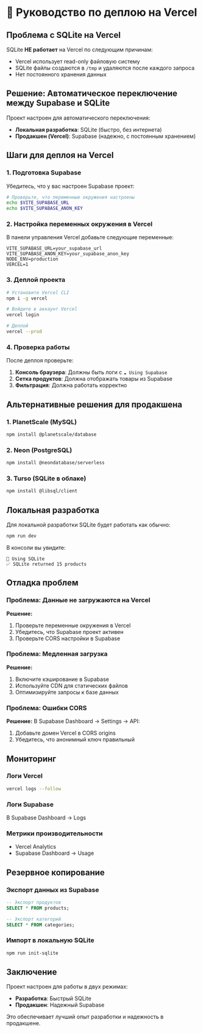 # 🚀 Руководство по деплою на Vercel

## Проблема с SQLite на Vercel

SQLite **НЕ работает** на Vercel по следующим причинам:
- Vercel использует read-only файловую систему
- SQLite файлы создаются в `/tmp` и удаляются после каждого запроса
- Нет постоянного хранения данных

## Решение: Автоматическое переключение между Supabase и SQLite

Проект настроен для автоматического переключения:
- **Локальная разработка**: SQLite (быстро, без интернета)
- **Продакшен (Vercel)**: Supabase (надежно, с постоянным хранением)

## Шаги для деплоя на Vercel

### 1. Подготовка Supabase

Убедитесь, что у вас настроен Supabase проект:

```bash
# Проверьте, что переменные окружения настроены
echo $VITE_SUPABASE_URL
echo $VITE_SUPABASE_ANON_KEY
```

### 2. Настройка переменных окружения в Vercel

В панели управления Vercel добавьте следующие переменные:

```env
VITE_SUPABASE_URL=your_supabase_url
VITE_SUPABASE_ANON_KEY=your_supabase_anon_key
NODE_ENV=production
VERCEL=1
```

### 3. Деплой проекта

```bash
# Установите Vercel CLI
npm i -g vercel

# Войдите в аккаунт Vercel
vercel login

# Деплой
vercel --prod
```

### 4. Проверка работы

После деплоя проверьте:

1. **Консоль браузера**: Должны быть логи с `☁️ Using Supabase`
2. **Сетка продуктов**: Должна отображать товары из Supabase
3. **Фильтрация**: Должна работать корректно

## Альтернативные решения для продакшена

### 1. PlanetScale (MySQL)
```bash
npm install @planetscale/database
```

### 2. Neon (PostgreSQL)
```bash
npm install @neondatabase/serverless
```

### 3. Turso (SQLite в облаке)
```bash
npm install @libsql/client
```

## Локальная разработка

Для локальной разработки SQLite будет работать как обычно:

```bash
npm run dev
```

В консоли вы увидите:
```
💾 Using SQLite
✅ SQLite returned 15 products
```

## Отладка проблем

### Проблема: Данные не загружаются на Vercel

**Решение:**
1. Проверьте переменные окружения в Vercel
2. Убедитесь, что Supabase проект активен
3. Проверьте CORS настройки в Supabase

### Проблема: Медленная загрузка

**Решение:**
1. Включите кэширование в Supabase
2. Используйте CDN для статических файлов
3. Оптимизируйте запросы к базе данных

### Проблема: Ошибки CORS

**Решение:**
В Supabase Dashboard → Settings → API:
1. Добавьте домен Vercel в CORS origins
2. Убедитесь, что анонимный ключ правильный

## Мониторинг

### Логи Vercel
```bash
vercel logs --follow
```

### Логи Supabase
В Supabase Dashboard → Logs

### Метрики производительности
- Vercel Analytics
- Supabase Dashboard → Usage

## Резервное копирование

### Экспорт данных из Supabase
```sql
-- Экспорт продуктов
SELECT * FROM products;

-- Экспорт категорий  
SELECT * FROM categories;
```

### Импорт в локальную SQLite
```bash
npm run init-sqlite
```

## Заключение

Проект настроен для работы в двух режимах:
- **Разработка**: Быстрый SQLite
- **Продакшен**: Надежный Supabase

Это обеспечивает лучший опыт разработки и надежность в продакшене. 
